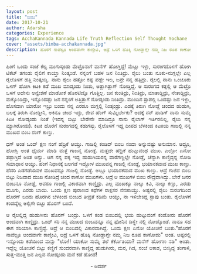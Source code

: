 ```yaml
---
layout: post
title: "ಬಿಂಬ"
date: 2017-10-21
author: Adarsha
categories: Experience
tags: AcchaKannada Kannada Life Truth Reflection Self Thought Yochane
cover: "assets/bimba-acchakannada.jpg"
description: ಹೊರಗೆ ನಾವೆಲ್ರೂ ಅಂದವಾಗೇ ಕಾಣ್ತೀವಿ, ಆದ್ರೆ ಒಳಗೆ ಹೊಕ್ಕಿ ನೋಡ್ದಾಗ್ಲೇ ನಮ್ಮ ನಿಜ ರೂಪ ಕಾಣೋದh
---
```


<p align ="justify">ಹಿಂಗೆ ಒಂದು ಸಂಜೆ ಕೆಲ್ಸ ಮುಗುಸ್ಕಂಡು ಮೆಟ್ರೊನಾಗೆ ಮನೆಗ್ ಹೋಗ್ತಿದ್ದೆ! ಮೆಟ್ಲು ಇಳ್ದು, ಸುರಂಗದೊಳಗೆ ಹೋಗಿ ಟಿಕೆಟ್ ತಗಂಡು ರೈಲಿಗೆ ಕಾಯ್ತಾ ನಿಂತ್ಕಂಡೆ. ನನ್ನಂಗೆ ಬಹಳ ಜನ ನಿಂತಿದ್ರು. ರೈಲು ಬಂತು ನೂಕು-ನುಗ್ಲಲ್ಲೇ ಎಲ್ಲ ರೈಲೊಳಗೆ ಹತ್ತಿ ನಿಂತ್ಕಂಡ್ವಿ. ನಾನು ರೈಲು ಹತ್ತೋ ಕಷ್ಟ ಪಡ್ಲೇ ಇಲ, ಜನ್ರೇ ನನ್ನ ಹತ್ಸಿದ್ರು. ರೈಲಲ್ಲಿ ನಾನು ಒಂಚೂರು ಒಳಗ್ ಹೋಗಿ ಕಿಟಕಿ ಕಡೆ ಮುಖ ಮಾಡ್ಕಂಡು ನಿಂತು, ಅತ್ಲಾಗಿತ್ಲಾಗ್ ನೋಡ್ತಿದ್ದೆ. ಆ ಸುರಂಗದ ಕತ್ಲಲ್ಲಿ ಆ ಮೆಟ್ರೊ ಒಳಗೆ ಅದೇನು ಅನ್ವೇಶಣೆ ಮಾಡೋಕೆ ಹೊರಟಿದ್ನೊ ಗೊತ್ತಿಲ್ಲ. ಜನ ಕುಂತಿದ್ರು, ನಿಂತಿದ್ರು, ಮಾತಾಡ್ತಿದ್ರು, ನೇತಾಡ್ತಿದ್ರು, ಮಕ್ಕೊಂಡಿದ್ರು, ಇನ್ನೊಂದಷ್ಟು ಜನ ನನ್ನಂಗೆ ಅತ್ತಿತ್ಲಾಗೆ ನೋಡ್ಕಂಡು ನಿಂತಿದ್ರು. ಮುಂದಿನ ಸ್ಟಾಪಲ್ಲಿ ಒಂದಷ್ಟು ಜನ ಇಳ್ದು, ಹೊಸದಾಗಿ ಯಾರೋ ಇಬ್ರು ಬಂದು ನನ್ನ ಎರಡೂ ಮಗ್ಲಲ್ಲಿ ನಿಂತ್ಕಂಡ್ರು. ಎಡಕ್ಕೆ ತಿರುಗಿ ನೋಡ್ದೆ ಚಂದದ ಹುಡುಗಿ, ಬಲಕ್ಕೆ ತಿರುಗಿ ನೋಡ್ತೀನಿ, ಅಕಿನೂ ಚಂದ ಇದ್ಳು, ಜೀವ ಹೆಂಗ್ ಸುಮ್ನಿರ್ಬೇಕು? ಅದಕ್ಕೆ ನನ್ ಪಾಡಿಗ್ ನಾನು ಸುಮ್ನೆ ಕಿಟಕಿ ನೋಡ್ಕಂಡು ನಿಂತೆ (ಇದನ್ನ ಬಿಟ್ಟು ಬೇರೇನೇ ಮಾಡಿದ್ರೂ ನಾನು ರೈಲಾಗ್ ಇರ್ತಿರಲಿಲ್ಲ, ರೈಲು ನನ್ನ ಮ್ಯಾಗಿರೋದು). ಕಿಟಕಿ ಹೊರಗೆ ಸುರಂಗದಲ್ಲಿ ಕಡುಗಪ್ಪು. ರೈಲೊಳಗೆ ಇದ್ದ ದೀಪದ ಬೆಳಕಿಂದ ಕಿಟಕಿಯ ಗಾಜಲ್ಲಿ ನನ್ನ ಮುಖದ ಬಿಂಬ ನಂಗ್ ಕಾಣ್ತು.</p>

<p align ="justify">ಧಗ್ ಅಂತ ಒಂದ್ ಕ್ಷಣ ನಂಗೆ ಹೆದ್ರಿಕೆ ಆಯ್ತು. ಗಾಜಲ್ಲಿ ಕಂಡಿದ್ ಬಿಂಬ ನಂದಾ ಅನ್ನುವಷ್ಟು ಅನುಮಾನ. ಆದ್ರೂ, ಹೋಗ್ಲಿ ಅಂತ ಧೈರ್ಯ ಮಾಡಿ ಮತ್ತೆ ಗಾಜನ್ನ ನೋಡ್ದೆ. ಮತ್ತದೇ ಹೆದ್ರಿಕೆ ಹುಟ್ಸುವಂಥ ಮುಖ. ಎಲ್ಲೋ ಏನೋ ತಪ್ಪಾಗ್ತಿದೆ ಅಂತ ಅನ್ಸ್ತು. ಆಗ ನನ್ನ ಪಕ್ಕ ಇದ್ದ ಹುಡುಗಿಯರನ್ನ ವಾರೆಗಣ್ಣಲ್ಲೇ ನೋಡ್ದೆ, ಚೆನ್ನಾಗಿ ಕಾಣ್ತಿದ್ದನ್ನ ನೋಡಿ ಸಮಾಧಾನ ಆಯ್ತು. ಹಂಗೆ ನಿಧಾನಕ್ಕೆ ಬಲಗಡೆ ಇದ್ದೋಳ ಮುಖವನ್ನ ಗಾಜಲ್ಲಿ ನೋಡ್ದೆ, ಭಯಾನಕವಾದ ಮುಖ ಕಾಣ್ತು. ಹೆದರಿ ಎಡಗಡೆಯವಳ ಮುಖವನ್ನೂ ಗಾಜಲ್ಲಿ ನೋಡ್ದೆ. ಅಲ್ಲೂ ಭಯಾನಕವಾದ ಮುಖ ಕಾಣ್ತು. ಆದ್ರೆ ಗಾಜಿನ ಬಿಂಬ ಬಿಟ್ಟು ನಿಜವಾದ ಮುಖ ನೋಡಿದ್ರೆ ಚಂದ ಕಾಣೋ ಮುಖಗಳು. ಆದ್ರೆ ಆ ಮುಖಗಳ ಬಿಂಬ ರೌದ್ರವಾಗಿದ್ವು. ಬೇರೆ ಜನರ ಬಿಂಬನೂ ನೋಡ್ದೆ, ಅವರೂ ಗಾಜಲ್ಲಿ ವಿಕಾರವಾಗಿ ಕಾಣ್ತಿದ್ರು. ಎಲ್ಲ ಮುಖಕ್ಕೂ ನಾಲ್ಕು ಕಿವಿ, ನಾಲ್ಕು ಕಣ್ಣು, ಎರಡು ಮೂಗು, ಎರಡು ಬಾಯಿ. ಒಂದು ಕ್ಷಣ ಪುರಾಣದ ಕಥೆಗಳ ರಾಕ್ಷಸರ ನೆನಪಾಯ್ತು. ಅಷ್ಟರಲ್ಲಿ ರೈಲು ಸುರಂಗದಿಂದ ಹೊರಗ್ ಬಂದು ಹೊರಗಿನ ಬೆಳಕಿಂದ ಬಿಂಬದ ತೀವ್ರತೆ ಕಡಿಮೆ ಆಯ್ತು, ನಾ ಇಳಿಬೇಕಿದ್ದ ಸ್ಟಾಪು ಬಂತು. ರೈಲೊಳಗೆ ಕಂಡದ್ನೆಲ್ಲ ಅಲ್ಲಿಗೇ ಬಿಟ್ಟು ಹೊರಗ್ ಬಂದೆ.</p>

<p align ="justify">ಆ ರೈಲಲ್ಲಿದ್ದ ಹುಡುಗೀರು ಹೊರಗ್ ಬಂದ್ರು. ಒಳಗೆ ಕಂಡ ಬಿಂಬದಲ್ಲಿ ಭಯ ಹುಟ್ಸುವಂಗೆ ಕಂಡೋರು ಹೊರಗೆ ಅಂದವಾಗಿ ಕಾಣ್ತಿದ್ರು. ಒಂದ್ ಸರಿ ನನ್ನ ಮುಖದ ಬಿಂಬವನ್ನೂ ನನ್ನ ಫೋನಿನ ಡಿಸ್ಪ್ಲೇ ನಲ್ಲಿ ನೋಡ್ಕೊಂಡೆ. ನಾನೂ ಸಹ ಈಗ ಸರಿಯಾಗಿ ಕಾಣ್ತಿದ್ದೆ. ಆದ್ರೆ ಆ ಬಿಂಬದಲ್ಲಿ ವಿಕಾರವಾಗಿದ್ದೆ. ಒಂದು ಕ್ಷಣ ಏನೋ ಯೋಚನೆ ಬಂತು."ಹೊರಗೆ ನಾವೆಲ್ರೂ ಅಂದವಾಗೇ ಕಾಣ್ತೀವಿ, ಆದ್ರೆ ಒಳಗೆ ಹೊಕ್ಕಿ ನೋಡ್ದಾಗ್ಲೇ ನಮ್ಮ ನಿಜ ರೂಪ ಕಾಣೋದು" ಅಂತ.
ಅಷ್ಟರಲ್ಲಿ ಇನ್ನೊಂದು ಕಡೆಯಿಂದ ಮನ್ಸು "ಲೋ!! ಯಾಕೋ ಸುಮ್ನೆ ತಲೆ ಕೆರ್ಕೊತಿಯಾ? ಮನೆಗ್ ಹೋಗಣ ನಡಿ" ಅಂತು. ಇದ್ದೆಲ್ಲ ಯೋಚನೆ ಬಿಟ್ಟು ಕಣ್ಣಿಗೆ ಸುಂದರವಾಗಿ ಕಾಣ್ತಿದ್ದ ಹುಡುಗೀರು, ಮರ, ಗಿಡ, ಸಂಜೆ ಆಕಾಶ, ಬೀಸ್ತಿದ್ದ ತಂಗಾಳಿ, ಸುತ್ತ-ಮುತ್ತ ಜನ ಎಲ್ಲವ ನೋಡ್ಕಂಡು ಮನೆ ಕಡೆ ಹೋದೆ!</p>

<p align="center">- ಆದರ್ಶ</p>
